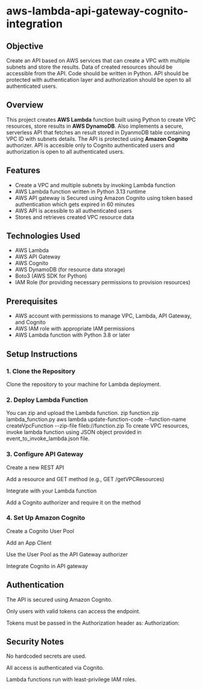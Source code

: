 # aws-lambda-api-gateway-cognito-integration

## Objective

Create an API based on AWS services that can create a VPC with multiple subnets and store the results. Data of created resources should be accessible from the API. Code should be written in Python. API should be protected with authentication layer and authorization should be open to all authenticated users.

## Overview

This project creates **AWS Lambda** function built using Python to create VPC resources, store results in **AWS DynamoDB**. Also implements a secure, serverless API that fetches an result stored in DyanmoDB table containing VPC ID with subnets details. The API is protected using **Amazon Cognito** authorizer. API is accesible only to Cognito authenticated users and authorization is open to all authenticated users.

## Features

- Create a VPC and multiple subnets by invoking Lambda function
- AWS Lambda function written in Python 3.13 runtime
- AWS API gateway is Secured using Amazon Cognito using token based authentication which gets expired in 60 minutes
- AWS API is acessible to all authenticated users
- Stores and retrieves created VPC resource data

## Technologies Used

- AWS Lambda
- AWS API Gateway
- AWS Cognito
- AWS DynamoDB (for resource data storage)
- Boto3 (AWS SDK for Python)
- IAM Role (for providing necessary permissions to provision resources)

## Prerequisites

- AWS account with permissions to manage VPC, Lambda, API Gateway, and Cognito
- AWS IAM role with appropriate IAM permissions
- AWS Lambda function with Python 3.8 or later

## Setup Instructions

### 1. Clone the Repository
Clone the repository to your machine for Lambda deployment.

### 2. Deploy Lambda Function
You can zip and upload the Lambda function.
zip function.zip lambda_function.py
aws lambda update-function-code --function-name createVpcFunction --zip-file fileb://function.zip
To create VPC resources, invoke lambda function using JSON object provided in event_to_invoke_lambda.json file.

### 3. Configure API Gateway
Create a new REST API

Add a resource and GET method (e.g., GET /getVPCResources)

Integrate with your Lambda function

Add a Cognito authorizer and require it on the method

### 4. Set Up Amazon Cognito
Create a Cognito User Pool

Add an App Client

Use the User Pool as the API Gateway authorizer

Integrate Cognito in API gateway

## Authentication
The API is secured using Amazon Cognito.

Only users with valid tokens can access the endpoint.

Tokens must be passed in the Authorization header as:
Authorization: <your-token>

## Security Notes
No hardcoded secrets are used.

All access is authenticated via Cognito.

Lambda functions run with least-privilege IAM roles.
